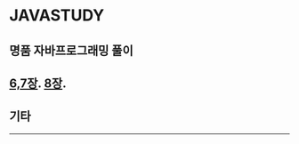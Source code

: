 # JAVASTUDY

## 명품 자바프로그래밍 풀이
[6,7장](https://github.com/im6705/JAVASTUDY/blob/master/Chapter%206~7.md).
[8장](https://github.com/im6705/JAVASTUDY/blob/master/Chapter%208.md).
---
## 기타

---

